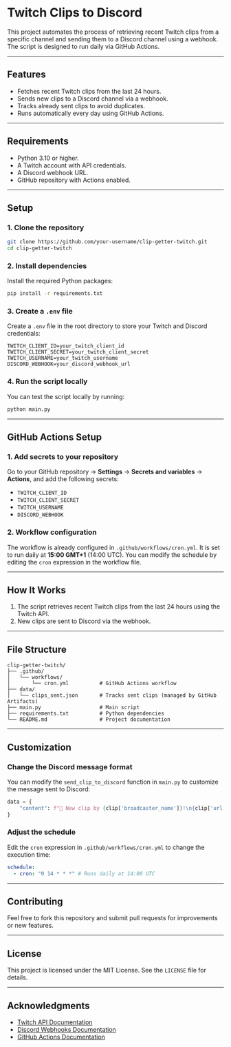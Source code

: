 
# **Twitch Clips to Discord**

This project automates the process of retrieving recent Twitch clips from a specific channel and sending them to a Discord channel using a webhook. The script is designed to run daily via GitHub Actions.

---

## **Features**
- Fetches recent Twitch clips from the last 24 hours.
- Sends new clips to a Discord channel via a webhook.
- Tracks already sent clips to avoid duplicates.
- Runs automatically every day using GitHub Actions.

---

## **Requirements**
- Python 3.10 or higher.
- A Twitch account with API credentials.
- A Discord webhook URL.
- GitHub repository with Actions enabled.

---

## **Setup**

### **1. Clone the repository**
```bash
git clone https://github.com/your-username/clip-getter-twitch.git
cd clip-getter-twitch
```

### **2. Install dependencies**
Install the required Python packages:
```bash
pip install -r requirements.txt
```

### **3. Create a `.env` file**
Create a `.env` file in the root directory to store your Twitch and Discord credentials:
```
TWITCH_CLIENT_ID=your_twitch_client_id
TWITCH_CLIENT_SECRET=your_twitch_client_secret
TWITCH_USERNAME=your_twitch_username
DISCORD_WEBHOOK=your_discord_webhook_url
```

### **4. Run the script locally**
You can test the script locally by running:
```bash
python main.py
```

---

## **GitHub Actions Setup**

### **1. Add secrets to your repository**
Go to your GitHub repository → **Settings** → **Secrets and variables** → **Actions**, and add the following secrets:
- `TWITCH_CLIENT_ID`
- `TWITCH_CLIENT_SECRET`
- `TWITCH_USERNAME`
- `DISCORD_WEBHOOK`

### **2. Workflow configuration**
The workflow is already configured in `.github/workflows/cron.yml`. It is set to run daily at **15:00 GMT+1** (14:00 UTC). You can modify the schedule by editing the `cron` expression in the workflow file.

---

## **How It Works**

1. The script retrieves recent Twitch clips from the last 24 hours using the Twitch API.
2. New clips are sent to Discord via the webhook.

---

## **File Structure**
```
clip-getter-twitch/
├── .github/
│   └── workflows/
│       └── cron.yml          # GitHub Actions workflow
├── data/
│   └── clips_sent.json       # Tracks sent clips (managed by GitHub Artifacts)
├── main.py                   # Main script
├── requirements.txt          # Python dependencies
└── README.md                 # Project documentation
```

---

## **Customization**

### **Change the Discord message format**
You can modify the `send_clip_to_discord` function in `main.py` to customize the message sent to Discord:
```python
data = {
    "content": f"🎥 New clip by {clip['broadcaster_name']}!\n{clip['url']}"
}
```

### **Adjust the schedule**
Edit the `cron` expression in `.github/workflows/cron.yml` to change the execution time:
```yaml
schedule:
  - cron: "0 14 * * *" # Runs daily at 14:00 UTC
```

---

## **Contributing**
Feel free to fork this repository and submit pull requests for improvements or new features.

---

## **License**
This project is licensed under the MIT License. See the `LICENSE` file for details.

---

## **Acknowledgments**
- [Twitch API Documentation](https://dev.twitch.tv/docs)
- [Discord Webhooks Documentation](https://discord.com/developers/docs/resources/webhook)
- [GitHub Actions Documentation](https://docs.github.com/en/actions)
```
